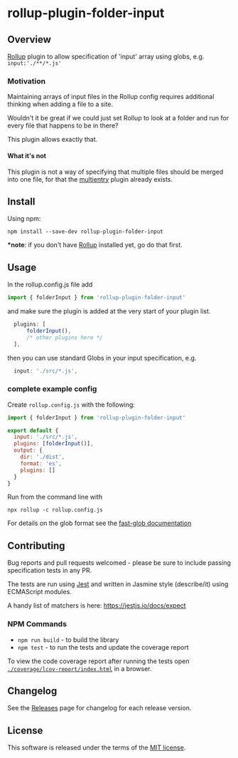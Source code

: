 # rollup-plugin-folder-input
## Overview
[Rollup](https://github.com/rollup/rollup) plugin to allow specification of 'input' array using globs, e.g. `input:'./**/*.js'`

### Motivation
Maintaining arrays of input files in the Rollup config requires additional thinking when adding a file to a site.  

Wouldn't it be great if we could just set Rollup to look at a folder and run for every file that happens to be in there?  

This plugin allows exactly that.

#### What it's not
This plugin is not a way of specifying that multiple files should be merged into one file, for that the [multientry](https://github.com/rollup/plugins/tree/master/packages/multi-entry) plugin already exists.

## Install
Using npm:

```console
npm install --save-dev rollup-plugin-folder-input
```

__*note__: if you don't have [Rollup](https://github.com/rollup/rollup) installed yet, go do that first.

## Usage
In the rollup.config.js file add
```js
import { folderInput } from 'rollup-plugin-folder-input'
```
and make sure the plugin is added at the very start of your plugin list.
```js
  plugins: [
      folderInput(), 
      /* other plugins here */
  ],
```
then you can use standard Globs in your input specification, e.g.
```js
  input: './src/*.js',
```

### complete example config
Create `rollup.config.js` with the following:
```js
import { folderInput } from 'rollup-plugin-folder-input'

export default {
  input: './src/*.js',
  plugins: [folderInput()],
  output: {
    dir: './dist',
    format: 'es',
    plugins: []
  }
}
```
Run from the command line with
```console
npx rollup -c rollup.config.js
``` 

For details on the glob format see the [fast-glob documentation](https://github.com/mrmlnc/fast-glob#pattern-syntax)

## Contributing
Bug reports and pull requests welcomed - please be sure to include passing specification tests in any PR.

The tests are run using [Jest](https://jestjs.io/) and written in Jasmine style (describe/it) using ECMAScript modules.

A handy list of matchers is here: https://jestjs.io/docs/expect

### NPM Commands
* `npm run build` - to build the library  
* `npm test` - to run the tests and update the coverage report

To view the code coverage report after running the tests open [`./coverage/lcov-report/index.html`](./coverage/lcov-report/index.html) in a browser.


## Changelog
See the [Releases](https://github.com/dgkimpton/rollup-plugin-folder-input/releases) page for changelog for each release version.

## License
This software is released under the terms of the [MIT license](https://choosealicense.com/licenses/mit/).
